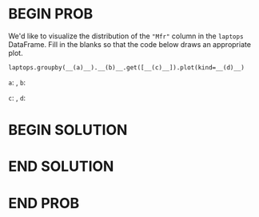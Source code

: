 # BEGIN PROB

We'd like to visualize the distribution of the `"Mfr"` column in the
`laptops` DataFrame. Fill in the blanks so that the code below draws an
appropriate plot.

    laptops.groupby(__(a)__).__(b)__.get([__(c)__]).plot(kind=__(d)__)

`a`: , `b`:

`c`: , `d`:

# BEGIN SOLUTION

# END SOLUTION

# END PROB